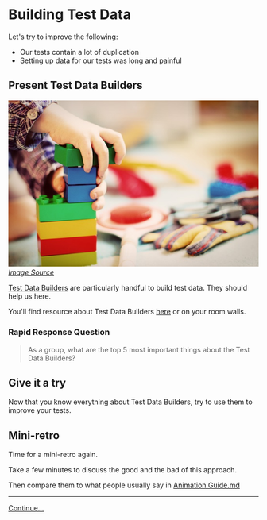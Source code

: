 # Building Test Data

Let's try to improve the following:
* Our tests contain a lot of duplication
* Setting up data for our tests was long and painful

## Present Test Data Builders

![A child pilling up legos](images/child-legos.jpg)*[Image Source](https://pixabay.com/photos/child-tower-building-blocks-blocks-1864718/)*

[Test Data Builders](./references/Test%20Data%20Builders.md) are particularly
handful to build test data. They should help us here.

You'll find resource about Test Data Builders 
[here](./references/Test%20Data%20Builders.md) or on your room walls.

### Rapid Response Question

> As a group, what are the top 5 most important things about the Test Data
> Builders?

## Give it a try

Now that you know everything about Test Data Builders, try to use them to
improve your tests.

## Mini-retro

Time for a mini-retro again.

Take a few minutes to discuss the good and the bad of this approach.

Then compare them to what people usually say in
[Animation Guide.md](./Animation%20Guide.md)

----
[Continue...](./4%20-%20Mikado%20Method%20to%20the%20Rescue.md)